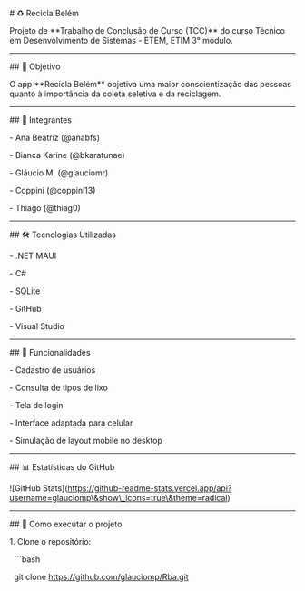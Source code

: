\# ♻️ Recicla Belém



Projeto de \*\*Trabalho de Conclusão de Curso (TCC)\*\* do curso Técnico em Desenvolvimento de Sistemas - ETEM, ETIM 3° módulo.



---



\## 🌱 Objetivo



O app \*\*Recicla Belém\*\* objetiva uma maior conscientização das pessoas quanto à importância da coleta seletiva e da reciclagem.



---



\## 👥 Integrantes



\- Ana Beatriz (@anabfs)

\- Bianca Karine (@bkaratunae)

\- Gláucio M. (@glauciomr)

\- Coppini (@coppini13)

\- Thiago (@thiag0)



---



\## 🛠️ Tecnologias Utilizadas



\- .NET MAUI

\- C#

\- SQLite

\- GitHub

\- Visual Studio



---



\## 📱 Funcionalidades



\- Cadastro de usuários

\- Consulta de tipos de lixo

\- Tela de login

\- Interface adaptada para celular

\- Simulação de layout mobile no desktop



---



\## 📊 Estatísticas do GitHub



!\[GitHub Stats](https://github-readme-stats.vercel.app/api?username=glauciomp\&show\_icons=true\&theme=radical)



---



\## 🚀 Como executar o projeto



1\. Clone o repositório:

&nbsp;  ```bash

&nbsp;  git clone https://github.com/glauciomp/Rba.git



